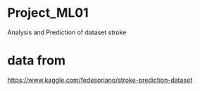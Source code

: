 # Project_ML01
Analysis and Prediction of dataset stroke

# data from 
https://www.kaggle.com/fedesoriano/stroke-prediction-dataset
